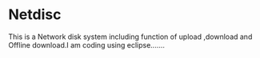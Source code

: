 # Netdisc
This is a Network disk system including function of upload ,download and Offline download.I am coding using eclipse.......
